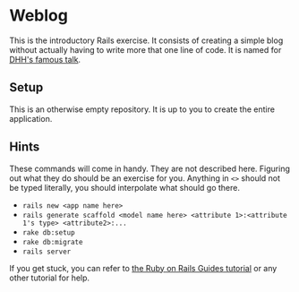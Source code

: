 # Weblog

This is the introductory Rails exercise. It consists of creating a simple blog without actually having to write more that one line of code. It is named for [DHH's famous talk](https://www.youtube.com/watch?v=Gzj723LkRJY).

## Setup

This is an otherwise empty repository. It is up to you to create the entire application.

## Hints

These commands will come in handy. They are not described here. Figuring out what they do should be an exercise for you. Anything in `<>` should not be typed literally, you should interpolate what should go there.

- `rails new <app name here>`
- `rails generate scaffold <model name here> <attribute 1>:<attribute 1's type> <attribute2>:...`
- `rake db:setup`
- `rake db:migrate`
- `rails server`

If you get stuck, you can refer to [the Ruby on Rails Guides tutorial](http://guides.rubyonrails.org/getting_started.html) or any other tutorial for help.
